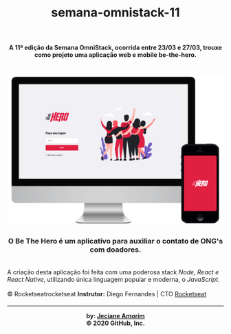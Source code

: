 <h1 align="center">semana-omnistack-11</h1>
<br>
<h4 align="center">A 11ª edição da Semana OmniStack, ocorrida entre 23/03 e 27/03, trouxe como projeto uma aplicação web e mobile be-the-hero. 
<br></h4>
<h1 align="center">
<img alt="" title="" src="/method-draw-image.svg">
</h1>
<h3 align="center" >O <b>Be The Hero</b> é um aplicativo para auxiliar o contato de ONG's com doadores.</h3>
<br>
A criação desta aplicação foi feita com uma poderosa stack <i>Node, React e React Native</i>, utilizando única linguagem popular e moderna, o <i>JavaScript</i>.
<br>
<br>
© Rocketseatrocketseat
<b>Instrutor:</b> Diego Fernandes | CTO <a href="https://rocketseat.com.br/">Rocketseat</a>
<br>
<h4 align="center">
<hr width = “2” size = “100”>
by: <a href="https://github.com/jecAmorim">Jeciane Amorim</a><br>
© 2020 GitHub, Inc.</h4>
